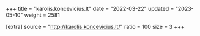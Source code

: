 +++
title = "karolis.koncevicius.lt"
date = "2022-03-22"
updated = "2023-05-10"
weight = 2581

[extra]
source = "http://karolis.koncevicius.lt/"
ratio = 100
size = 3
+++
